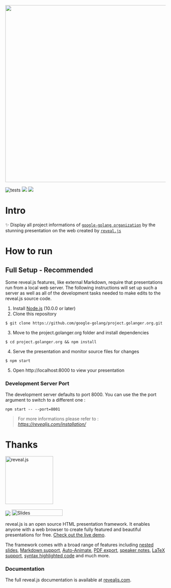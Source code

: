 <p align="center">
<img src="https://golanger.org/logo/Golang-logo.svg" width="555">
</p>

![tests](https://github.com/google-golang/project.golanger.org/workflows/tests/badge.svg)
<img src="https://img.shields.io/github/commit-activity/m/YUbuntu0109/leetcode-googtech?color=ff69b4"></img>
<img src="https://img.shields.io/github/repo-size/YUbuntu0109/leetcode-googtech"></img>


# Intro
✨ Display all project informations of [`google-golang organization`](https://github.com/google-golang) by the stunning presentation on the web created by [`reveal.js`](https://revealjs.com/)


# How to run
## Full Setup - Recommended
Some reveal.js features, like external Markdown, require that presentations run from a local web server. The following instructions will set up such a server as well as all of the development tasks needed to make edits to the reveal.js source code.

1. Install [Node.js](https://nodejs.org/en/) (10.0.0 or later)
2. Clone this repository
```shell
$ git clone https://github.com/google-golang/project.golanger.org.git
```
3. Move to the project.golanger.org folder and install dependencies
```shell
$ cd project.golanger.org && npm install
```
4. Serve the presentation and monitor source files for changes
```shell
$ npm start
```
5. Open http://localhost:8000 to view your presentation

### Development Server Port
The development server defaults to port 8000. You can use the the port argument to switch to a different one :
```shell
npm start -- --port=8001
```

> For more informations please refer to : *https://revealjs.com/installation/*


# Thanks
<p align="left">
  <a href="https://revealjs.com">
  <img src="https://hakim-static.s3.amazonaws.com/reveal-js/logo/v1/reveal-black-text.svg" alt="reveal.js" width="150">
  </a>
  <br><br>
  <a href="https://github.com/hakimel/reveal.js/actions"><img src="https://github.com/hakimel/reveal.js/workflows/tests/badge.svg"></a>
  <a href="https://slides.com/"><img src="https://s3.amazonaws.com/static.slid.es/images/slides-github-banner-320x40.png?1" alt="Slides" width="160" height="20"></a>
</p>

reveal.js is an open source HTML presentation framework. It enables anyone with a web browser to create fully featured and beautiful presentations for free. [Check out the live demo](https://revealjs.com/).

The framework comes with a broad range of features including [nested slides](https://revealjs.com/vertical-slides/), [Markdown support](https://revealjs.com/markdown/), [Auto-Animate](https://revealjs.com/auto-animate/), [PDF export](https://revealjs.com/pdf-export/), [speaker notes](https://revealjs.com/speaker-view/), [LaTeX support](https://revealjs.com/math/), [syntax highlighted code](https://revealjs.com/code/) and much more.

### Documentation
The full reveal.js documentation is available at [revealjs.com](https://revealjs.com).
